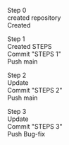 Step 0<br>
created repository<br>
Created <br>

Step 1<br>
Created STEPS<br>
Commit "STEPS 1"<br>
Push main<br>

Step 2<br>
 Update<br>
Commit "STEPS 2"<br>
Push main<br>

Step 3<br>
 Update<br>
Commit "STEPS 3"<br>
Push Bug-fix<br>
